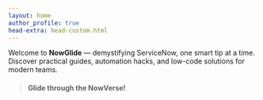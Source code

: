 ```yaml
---
layout: home
author_profile: true
head-extra: head-custom.html
---
```


Welcome to **NowGlide** — demystifying ServiceNow, one smart tip at a time.  
Discover practical guides, automation hacks, and low-code solutions for modern teams.

> #### Glide through the NowVerse!